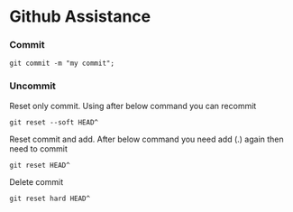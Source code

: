 # Github Assistance

### Commit
```
git commit -m "my commit";
```

### Uncommit
Reset only commit. Using after below command you can recommit
```
git reset --soft HEAD^ 
```

Reset commit and add. After below command you need add (.) again then need to commit
```
git reset HEAD^
```

Delete commit
```
git reset hard HEAD^
```
